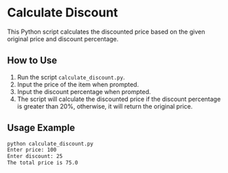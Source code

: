 # Calculate Discount

This Python script calculates the discounted price based on the given original price and discount percentage.

## How to Use

1. Run the script `calculate_discount.py`.
2. Input the price of the item when prompted.
3. Input the discount percentage when prompted.
4. The script will calculate the discounted price if the discount percentage is greater than 20%, otherwise, it will return the original price.

## Usage Example

```bash
python calculate_discount.py
Enter price: 100
Enter discount: 25
The total price is 75.0
